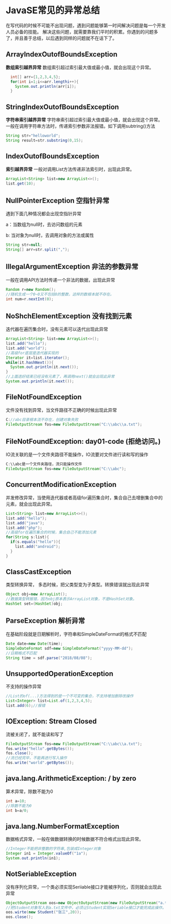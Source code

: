 # JavaSE常见的异常总结
在写代码的时候不可能不出现问题，遇到问题能够第一时间解决问题是每一个开发人员必备的技能。
解决这些问题，就需要靠我们平时的积累。你遇到的问题多了，并且善于总结，以后遇到同样的问题就不在话下了。

## ArrayIndexOutofBoundsException
**数组索引越界异常** 数组索引超过索引最大值或最小值，就会出现这个异常。
```java
  int[] arr={1,2,3,4,5};
  for(int i=1;i<=arr.lengthi++){
    System.out.println(arr[i]);
  }
```
## StringIndexOutofBoundsException
**字符串索引越界异常** 字符串索引超过索引最大值或最小值，就会出现这个异常。
一般在调用字符串方法时，传递索引参数非法报错。如下调用subtring()方法
```java
String str="helloworld";
String result=str.substring(0,15);
```

## IndexOutofBoundsException
**索引越界异常** 一般对调用List方法传递非法索引时，出现此异常。
```java
ArrayList<String> list=new ArrayList<>();
list.get(10);
```
## NullPointerException 空指针异常

遇到下面几种情况都会出现空指针异常

a：当数组为null时，去访问数组的元素

b: 当对象为null时，去调用对象的方法或属性

```java
String str=null;
String[] arr=str.split(",");
```
## IllegalArgumentException 非法的参数异常
   一般在调用API方法时传递一个非法的数据，出现此异常
```java
Random r=new Random();
//随机生成一个0~0又不包括0的整数，这样的数根本就不存在。
int num=r.nextInt(0);
```
## NoShchElementException 没有找到元素
  迭代器在遍历集合时，没有元素可以迭代出现此异常
```java
ArrayList<String> list=new ArrayList<>();
list.add("hello");
list.add("world");
//高级for底层是迭代器实现的
Iterator it=list.iterator();
while(it.hashNext()){
  System.out.println(it.next());
}
//上面选好结束已经没有元素了，再调用next()就会出现此异常
System.out.println(it.next());
```
## FileNotFoundException
文件没有找到异常，当文件路径不正确的时候出现此异常
```java
C://abc目录根本流不存在，创建对象失败
FileOutputStream fos=new FileOutputStream("C:\\abc\\a.txt");
```
## FileNotFoundException: day01-code (拒绝访问。)
IO流关联的是一个文件夹路径不能操作，IO流要对文件进行读和写的操作
```java
C:\\abc是一个文件夹路径，流只能操作文件
FileOutputStream fos=new FileOutputStream("C:\\abc");
```
## ConcurrentModificationException
并发修改异常，当使用迭代器或者高级for遍历集合时，集合自己去增删集合中的元素，就会出现此异常。
```java
List<String> list=new ArrayList<>();
list.add("hello");
list.add("java");
list.add("php");
//高级for在遍历集合的时候，集合自己不能添加元素
for(String s:list){
  if(s.equals("hello")){
    list.add("android");
  }
}
```
## ClassCastException
类型转换异常， 多态时候，把父类型变为子类型。转换错误就出现此异常
```java
Object obj=new ArrayList();
//数据类型转报错，因为obj原本表示ArrayList对象，不是HashSet对象。
HashSet set=(HashSet)obj;
```
## ParseException 解析异常
在基础阶段就是日期解析时，字符串和SimpleDateFormat的格式不匹配
```java
Date date=new Date(time);
SimpleDateFormat sdf=new SimpleDateFormat("yyyy-MM-dd");
//日期格式不匹配
String time = sdf.parse("2018/08/08");
```

## UnsupportedOperationException
不支持的操作异常
```java
//List的of(...)方法得到的是一个不可变的集合，不支持增加删除改操作
List<Integer> list=List.of(1,2,3,4,5);
list.add(6);//报错
```
## IOException: Stream Closed
流被关闭了，就不能读和写了
```java
FileOutputStream fos=new FileOutputStream("C:\\abc\\a.txt");
fos.write("hello".getBytes());
fos.close();
//流已经完毕，不能再进行写入操作
fos.write("world".getBytes());
```

## java.lang.ArithmeticException: / by zero
算术异常，除数不能为0
```java
int a=10;
//除数不能为0
int b=a/0;
```
## java.lang.NumberFormatException
数据格式异常，一般在做数据转换的时候数据不符合格式出现此异常。
```java
//Integer不能把非整数的字符串,包装成Integer对象
Integer in1 = Integer.valueOf("1a");
System.out.println(in1);
```

## NotSeriableException
没有序列化异常，一个类必须实现Seriiable接口才能被序列化，否则就会出现此异常
```java
ObjectOutputStream oos=new ObjectOutputStream(new FileOutputStream("a.txt"));
//把Student对象写入到a.txt文件中，必须让Student实现Seriable接口才能完成此操作。
oos.wirte(new Student("张三",20));
oos.close();
```
